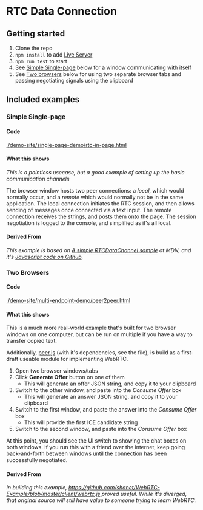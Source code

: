 # RTC Data Connection

## Getting started

1. Clone the repo
1. `npm install` to add [Live Server](https://github.com/tapio/live-server)
1. `npm run test` to start
1. See [Simple Single-page](#simple-single-page) below for a window communicating with itself
1. See [Two browsers](#two-browsers) below for using two separate browser tabs and passing negotiating signals using the clipboard


## Included examples

### Simple Single-page

#### Code
[./demo-site/single-page-demo/rtc-in-page.html](./demo-site/single-page-demo/rtc-in-page.html)

#### What this shows
*This is a pointless usecase, but a good example of setting up the basic communication channels*

The browser window hosts two peer connections: a *local*, which would normally occur, and a *remote* which would normally not be in the same application.
The local connection initiates the RTC session, and then allows sending of messages once connected via a text input.
The remote connection receives the strings, and posts them onto the page.
The session negotiation is logged to the console, and simplified as it's all local.

#### Derived From
*This example is based on [A simple RTCDataChannel sample](https://developer.mozilla.org/en-US/docs/Web/API/WebRTC_API/Simple_RTCDataChannel_sample) at MDN, and it's [Javascript code on Github](https://github.com/mdn/samples-server/blob/master/s/webrtc-simple-datachannel/main.js).*

### Two Browsers

#### Code
[./demo-site/multi-endpoint-demo/peer2peer.html](./demo-site/multi-endpoint-demo/peer2peer.html)

#### What this shows
This is a much more real-world example that's built for two browser windows on one computer, but can be run on multiple if you have a way to transfer copied text.

Additionally, [peer.js](./demo-site/multi-endpoint-demo/rtc-module/peer.js) (with it's dependencies, see the file), is build as a first-draft useable module for implementing WebRTC.

1. Open two browser windows/tabs
1. Click **Generate Offer** button on one of them
    + This will generate an offer JSON string, and copy it to your clipboard
1. Switch to the other window, and paste into the *Consume Offer* box
    + This will generate an answer JSON string, and copy it to your clipboard
1. Switch to the first window, and paste the answer into the *Consume Offer* box
    + This will provide the first ICE candidate string
1. Switch to the second window, and paste into the *Consume Offer* box

At this point, you should see the UI switch to showing the chat boxes on both windows. If you run this with a friend over the internet, keep going back-and-forth between windows until the connection has been successfully negotiated.

#### Derived From
*In building this example, https://github.com/shanet/WebRTC-Example/blob/master/client/webrtc.js proved useful.
While it's diverged, that original source will still have value to someone trying to learn WebRTC.*

